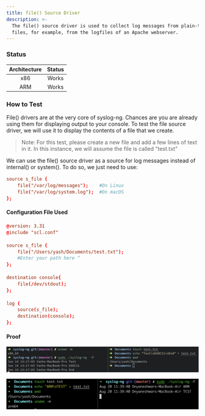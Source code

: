 ```yaml
---
title: file() Source Driver
description: >-
  The file() source driver is used to collect log messages from plain-text
  files, for example, from the logfiles of an Apache webserver.
---
```


### Status

| Architecture | Status |
| :----------: | :----: |
|      x86     |  Works |
|      ARM     |  Works |

### How to Test

File() drivers are at the very core of syslog-ng. Chances are you are already using them for displaying output to your console. To test the file source driver, we will use it to display the contents of a file that we create.&#x20;

> Note: For this test, please create a new file and add a few lines of text in it. In this instance, we will assume the file is called "test.txt"

We can use the file() source driver as a source for log messages instead of internal() or system(). To do so, we just need to use:

```conf
source s_file {
    file("/var/log/messages");    #On Linux
    file("/var/log/system.log");  #On macOS
};
```

#### Configuration File Used

```conf
@version: 3.31
@include "scl.conf"

source s_file {
    file("/Users/yash/Documents/test.txt");
    #Enter your path here ^
};

destination console{
    file(/dev/stdout);
};

log {
    source(s_file);
    destination(console);
};
```

#### Proof

![file() source driver tested on macOS (x86)](</assets/images/Screenshot 2021-06-14 at 1.17.20 PM.png>)

![file() source driver tested on macOS (ARM)](</assets/images/Screen Shot 2021-08-20 at 11.40.25 AM.png>)
